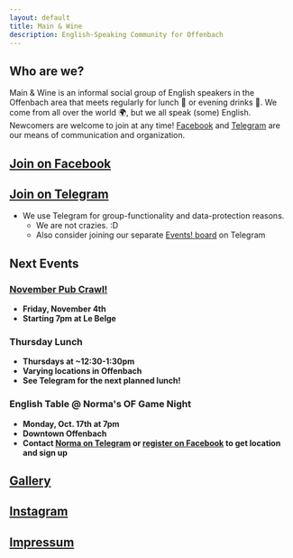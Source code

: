 ```yaml
---
layout: default
title: Main & Wine
description: English-Speaking Community for Offenbach
---
```

## Who are we?
Main & Wine is an informal social group of English speakers in the Offenbach area that meets regularly for lunch :pizza: or evening drinks :wine_glass:. We come from all over the world :earth_africa:, but we all speak (some) English. Newcomers are welcome to join at any time! [Facebook](https://www.facebook.com/groups/offenbachenglishspeakers) and [Telegram](https://t.me/mainandwine) are our means of communication and organization. 

## [**Join on Facebook**](https://www.facebook.com/groups/offenbachenglishspeakers) 
## [**Join on Telegram**](https://t.me/mainandwine)
- We use Telegram for group-functionality and data-protection reasons.
  - We are not crazies. :D 
  - Also consider joining our separate [Events! board](https://t.me/ofenglishspeakers) on Telegram

## Next Events

### [November Pub Crawl!](https://mainandwine.eu/events_pubcrawl_nov22)
- __Friday, November 4th__
- __Starting 7pm at Le Belge__
  
### Thursday Lunch
- __Thursdays at ~12:30-1:30pm__ 
- __Varying locations in Offenbach__ 
- __See Telegram for the next planned lunch!__

### English Table @ Norma's OF Game Night
- __Monday, Oct. 17th at 7pm__
- __Downtown Offenbach__
- __Contact [Norma on Telegram](http://t.me/Normina_Norminski) or [register on Facebook](https://www.facebook.com/events/782164272835891) to get location and sign up__

## [Gallery](https://mainandwine.eu/gallery)

## [Instagram](https://www.instagram.com/ofenglishspeakers)

## [Impressum](https://mainandwine.eu/impressum)
